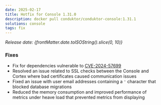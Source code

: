 ```yaml
---
date: 2025-02-17
title: Hotfix for Console 1.31.0
description: docker pull conduktor/conduktor-console:1.31.1
solutions: console
tags: fix
---
```


*Release date: {frontMatter.date.toISOString().slice(0, 10)}*

### Fixes
- Fix for dependencies vulnerable to [CVE-2024-57699](https://nvd.nist.gov/vuln/detail/CVE-2024-57699)
- Resolved an issue related to SSL checks between the Console and Cortex where bad certificates caused communication issues
- Fixed an issue with user email addresses containing a `'` character that blocked database migrations
- Reduced the memory consumption and improved performance of metrics under heave load that prevented metrics from displaying
